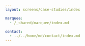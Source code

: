 ```yaml
---
layout: screens/case-studies/index

marquee:
  - /_shared/marquee/index.md

contact:
  - ../../home/md/contact/index.md
---
```

